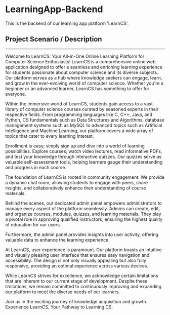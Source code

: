 # LearningApp-Backend
This is the backend of our learning app platform 'LearnCS'. 

## Project Scenario / Description
----------------------------------

Welcome to LearnCS: Your All-in-One Online Learning Platform for Computer Science Enthusiasts! LearnCS is a comprehensive online web application designed to offer a seamless and enriching learning experience for students passionate about computer science and its diverse subjects. Our platform serves as a hub where knowledge seekers can engage, learn, and grow in the ever-evolving world of computer science. Whether you're a beginner or an advanced learner, LearnCS has something to offer for everyone.

Within the immersive world of LearnCS, students gain access to a vast library of computer science courses curated by seasoned experts in their respective fields. From programming languages like C, C++, Java, and Python, CS fundamentals such as Data Structures and Algorithms, database management systems such as MySQL to advanced topics such as Artificial Intelligence and Machine Learning, our platform covers a wide array of topics that cater to every learning interest.

Enrollment is easy; simply sign up and dive into a world of learning possibilities. Explore courses, watch video lectures, read informative PDFs, and test your knowledge through interactive quizzes. Our quizzes serve as valuable self-assessment tools, helping learners gauge their understanding and progress in each course.

The foundation of LearnCS is rooted in community engagement. We provide a dynamic chat room, allowing students to engage with peers, share insights, and collaboratively enhance their understanding of course materials.

Behind the scenes, our dedicated admin panel empowers administrators to manage every aspect of the platform seamlessly. Admins can create, edit, and organize courses, modules, quizzes, and learning materials. They play a pivotal role in approving qualified instructors, ensuring the highest quality of education for our users. 

Furthermore, the admin panel provides insights into user activity, offering valuable data to enhance the learning experience.

At LearnCS, user experience is paramount. Our platform boasts an intuitive and visually pleasing user interface that ensures easy navigation and accessibility. The design is not only visually appealing but also fully responsive, providing an optimal experience across various devices.

While LearnCS strives for excellence, we acknowledge certain limitations that are inherent to our current stage of development. Despite these limitations, we remain committed to continuously improving and expanding our platform to meet the diverse needs of our learners.

Join us in the exciting journey of knowledge acquisition and growth. Experience LearnCS, Your Pathway to Learning CS.


